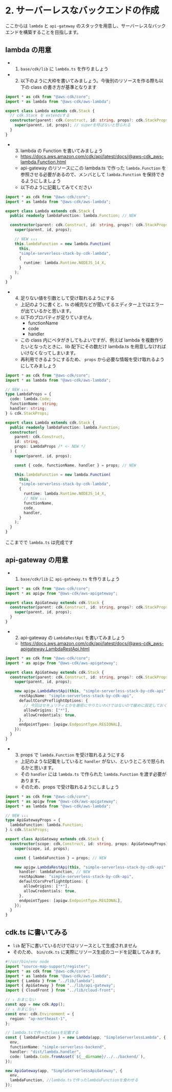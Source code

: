 # 2. サーバーレスなバックエンドの作成

ここからは `lambda` と `api-gateway` のスタックを用意し、サーバーレスなバックエンドを構築することを目指します。

## lambda の用意

- 1. `base/cdk/lib` に `lambda.ts` を作りましょう
- 2.  以下のように大枠を書いてみましょう。今後別のリソースを作る際も以下の class の書き方が基準となります

```typescript
import * as cdk from "@aws-cdk/core";
import * as lambda from "@aws-cdk/aws-lambda";

export class Lambda extends cdk.Stack {
  // cdk.Stack を extendsする
  constructor(parent: cdk.Construct, id: string, props?: cdk.StackProps) {
    super(parent, id, props); // superを呼ばないと怒られる
  }
}
```

- 3. lambda の Function を書いてみましょう
  - https://docs.aws.amazon.com/cdk/api/latest/docs/@aws-cdk_aws-lambda.Function.html
  - api-gateway のリソースにこの lambda.ts で作った `lambda.Function` を参照させる必要があるので、メンバとして `lambda.Function` を保持できるようにしましょう
  - 以下のように記載してみてください

```typescript
import * as cdk from "@aws-cdk/core";
import * as lambda from "@aws-cdk/aws-lambda";

export class Lambda extends cdk.Stack {
  public readonly lambdaFunction: lambda.Function; // NEW

  constructor(parent: cdk.Construct, id: string, props?: cdk.StackProps) {
    super(parent, id, props);

    // NEW ↓↓↓
    this.lambdaFunction = new lambda.Function(
      this,
      "simple-serverless-stack-by-cdk-lambda",
      {
        runtime: lambda.Runtime.NODEJS_14_X,
      }
    );
  }
}
```

- 4. 足りない値を引数として受け取れるようにする
  - 上記のように書くと、ts の補完などが聞いてるエディター上ではエラーが出ているかと思います。
  - 以下のプロパティが足りていません
    - functionName
    - code
    - handler
  - この class 内にベタがきしてもよいですが、例えば lambda を複数作りたいとなったときに、lib 配下にその数だけ lambda.ts を用意しなければいけなくなってしまいます。
  - 再利用できるようにするため、 `props` から必要な情報を受け取れるようにしてみましょう

```typescript
import * as cdk from "@aws-cdk/core";
import * as lambda from "@aws-cdk/aws-lambda";

// NEW ↓↓↓
type LambdaProps = {
  code: lambda.Code;
  functionName: string;
  handler: string;
} & cdk.StackProps;

export class Lambda extends cdk.Stack {
  public readonly lambdaFunction: lambda.Function;
  constructor(
    parent: cdk.Construct,
    id: string,
    props: LambdaProps /* <- NEW */
  ) {
    super(parent, id, props);

    const { code, functionName, handler } = props; // NEW

    this.lambdaFunction = new lambda.Function(
      this,
      "simple-serverless-stack-by-cdk-lambda",
      {
        runtime: lambda.Runtime.NODEJS_14_X,
        // NEW ↓↓↓
        functionName,
        code,
        handler,
      }
    );
  }
}
```

ここまでで `lambda.ts` は完成です

## api-gateway の用意

- 1. `base/cdk/lib` に `api-gateway.ts` を作りましょう

```typescript
import * as cdk from "@aws-cdk/core";
import * as apigw from "@aws-cdk/aws-apigateway";

export class ApiGateway extends cdk.Stack {
  constructor(parent: cdk.Construct, id: string, props?: cdk.StackProps) {
    super(parent, id, props);
  }
}
```

- 2. api-gateway の `LambdaRestApi` を書いてみましょう
  - https://docs.aws.amazon.com/cdk/api/latest/docs/@aws-cdk_aws-apigateway.LambdaRestApi.html

```typescript
import * as cdk from "@aws-cdk/core";
import * as apigw from "@aws-cdk/aws-apigateway";

export class ApiGateway extends cdk.Stack {
  constructor(parent: cdk.Construct, id: string, props?: cdk.StackProps) {
    super(parent, id, props);

    new apigw.LambdaRestApi(this, "simple-serverless-stack-by-cdk-api", {
      restApiName: "simple-serverless-stack-by-cdk-api",
      defaultCorsPreflightOptions: {
        // 今回はセキュリティとかを厳密にやりたいわけではないので緩めに設定しておく
        allowOrigins: ["*"],
        allowCredentials: true,
      },
      endpointTypes: [apigw.EndpointType.REGIONAL],
    });
  }
}
```

- 3. props で `lambda.Function` を受け取れるようにする
  - 上記のような記載をしていると `handler` がない、というところで怒られるかと思います。
  - その `handler` には `lambda.ts` で作られた `lambda.Function` を渡す必要があります。
  - そのため、props で受け取れるようにしましょう

```typescript
import * as cdk from "@aws-cdk/core";
import * as apigw from "@aws-cdk/aws-apigateway";
import * as lambda from "@aws-cdk/aws-lambda";

// NEW ↓↓↓
type ApiGatewayProps = {
  lambdaFunction: lambda.Function;
} & cdk.StackProps;

export class ApiGateway extends cdk.Stack {
  constructor(scope: cdk.Construct, id: string, props: ApiGatewayProps) {
    super(scope, id, props);

    const { lambdaFunction } = props; // NEW

    new apigw.LambdaRestApi(this, "simple-serverless-stack-by-cdk-api", {
      handler: lambdaFunction, // NEW
      restApiName: "simple-serverless-stack-by-cdk-api",
      defaultCorsPreflightOptions: {
        allowOrigins: ["*"],
        allowCredentials: true,
      },
      endpointTypes: [apigw.EndpointType.REGIONAL],
    });
  }
}
```

## cdk.ts に書いてみる

- `lib` 配下に書いているだけではリソースとして生成されません
- そのため、 `bin/cdk.ts` に実際にリソース生成のコードを記載してみます。

```typescript
#!/usr/bin/env node
import "source-map-support/register";
import * as cdk from "@aws-cdk/core";
import * as lambda from "@aws-cdk/aws-lambda";
import { Lambda } from "../lib/lambda";
import { ApiGateway } from "../lib/api-gateway";
import { CloudFront } from "../lib/cloud-front";

// ↓ おまじない
const app = new cdk.App();
// ↓ おまじない
const env: cdk.Environment = {
  region: "ap-northeast-1",
};

// lambda.tsで作ったclassを記載する
const { lambdaFunction } = new Lambda(app, "SimpleServerlessLambda", {
  env,
  functionName: "simple-serverless-backend",
  handler: "dist/lambda.handler",
  code: lambda.Code.fromAsset(`${__dirname}/../../backend/`),
});

new ApiGateway(app, "SimpleServerlessApiGateway", {
  env,
  lambdaFunction, //lambda.tsで作ったlambdaFunctionを食わせる
});
```
